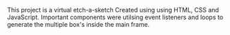 This project is a virtual etch-a-sketch
Created using using HTML, CSS and JavaScript.
Important components were utilsing event listeners and loops to generate the multiple box's inside the main frame.
